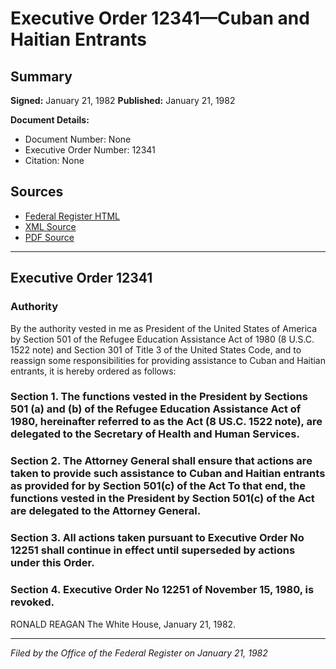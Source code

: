 # Executive Order 12341—Cuban and Haitian Entrants

## Summary

**Signed:** January 21, 1982
**Published:** January 21, 1982

**Document Details:**
- Document Number: None
- Executive Order Number: 12341
- Citation: None

## Sources
- [Federal Register HTML](https://www.presidency.ucsb.edu/documents/executive-order-12341-cuban-and-haitian-entrants)
- [XML Source](None)
- [PDF Source](None)

---

## Executive Order 12341

### Authority

By the authority vested in me as President of the United States of America by Section 501 of the Refugee Education Assistance Act of 1980 (8 U.S.C. 1522 note) and Section 301 of Title 3 of the United States Code, and to reassign some responsibilities for providing assistance to Cuban and Haitian entrants, it is hereby ordered as follows:
### Section 1. The functions vested in the President by Sections 501 (a) and (b) of the Refugee Education Assistance Act of 1980, hereinafter referred to as the Act (8 US.C. 1522 note), are delegated to the Secretary of Health and Human Services.

### Section 2. The Attorney General shall ensure that actions are taken to provide such assistance to Cuban and Haitian entrants as provided for by Section 501(c) of the Act To that end, the functions vested in the President by Section 501(c) of the Act are delegated to the Attorney General.

### Section 3. All actions taken pursuant to Executive Order No 12251 shall continue in effect until superseded by actions under this Order.

### Section 4. Executive Order No 12251 of November 15, 1980, is revoked.

RONALD REAGAN
The White House,
January 21, 1982.

---

*Filed by the Office of the Federal Register on January 21, 1982*
